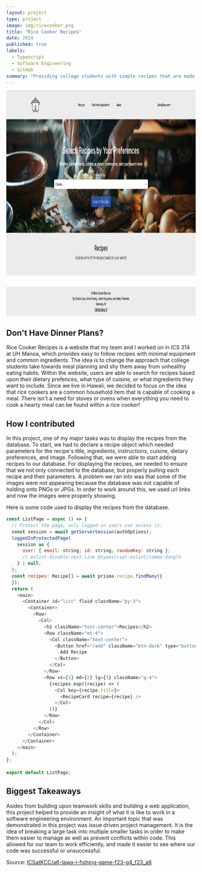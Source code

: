 ```yaml
---
layout: project
type: project
image: img/ricecooker.png
title: "Rice Cooker Recipes"
date: 2024
published: true
labels:
  - Typescript
  - Software Engineering
  - GitHub
summary: "Providing college students with simple recipes that are made with minimal equipment and easily attainable ingredients."
---
```


<p align="center">
<img width="1000px" height="600px" src="../img/ricecookerrecipes.png">
</p>


## Don't Have Dinner Plans?

Rice Cooker Recipes is a website that my team and I worked on in ICS 314 at UH Manoa, which provides easy to follow recipes with minimal equipment and common ingredients. The idea is to change the approach that college students take towards meal planning and shy them away from unhealthy eating habits. Within the website, users are able to search for recipes based upon their dietary prefences, what type of cuisine, or what ingredients they want to include. Since we live in Hawaii, we decided to focus on the idea that rice cookers are a common household item that is capable of cooking a meal. There isn't a need for stoves or ovens when everything you need to cook a hearty meal can be found within a rice cooker!

## How I contributed

In this project, one of my major tasks was to display the recipes from the database. To start, we had to declare a recipe object which needed parameters for the recipe's title, ingredients, instructions, cuisine, dietary preferences, and image. Following that, we were able to start adding recipes to our database. For displaying the recipes, we needed to ensure that we not only connected to the database, but properly pulling each recipe and their parameters. A problem we ran into was that some of the images were not appearing because the database was not capable of holding onto PNGs or JPGs. In order to work around this, we used url links and now the images were properly showing.

Here is some code used to display the recipes from the database.

```javascript
const ListPage = async () => {
  // Protect the page, only logged in users can access it.
  const session = await getServerSession(authOptions);
  loggedInProtectedPage(
    session as {
      user: { email: string; id: string; randomKey: string };
      // eslint-disable-next-line @typescript-eslint/comma-dangle
    } | null,
  );
  const recipes: Recipe[] = await prisma.recipe.findMany({
  });
  return (
    <main>
      <Container id="list" fluid className="py-3">
        <Container>
          <Row>
            <Col>
              <h2 className="text-center">Recipes</h2>
              <Row className="mt-4">
                <Col className="text-center">
                  <Button href="/add" className="btn-dark" type="button">
                    Add Recipe
                  </Button>
                </Col>
              </Row>
              <Row xs={1} md={2} lg={3} className="g-4">
                {recipes.map((recipe) => (
                  <Col key={recipe.title}>
                    <RecipeCard recipe={recipe} />
                  </Col>
                ))}
              </Row>
            </Col>
          </Row>
        </Container>
      </Container>
    </main>
  );
};

export default ListPage;
```

## Biggest Takeaways

Asides from building upon teamwork skills and building a web application, this project helped to provide an insight of what it is like to work in a software engineering environment. An important topic that was demonstrated in this project was issue driven project management. It is the idea of breaking a large task into multiple smaller tasks in order to make them easier to manage as well as prevent conflicts within code. This allowed for our team to work efficiently, and made it easier to see where our code was successful or unsuccessful.

Source: <a href="https://github.com/ICSatKCC/a6-lawa-i-fishing-game-f23-g4_f23_a6"><i class="large github icon "></i>ICSatKCC/a6-lawa-i-fishing-game-f23-g4_f23_a6</a>
